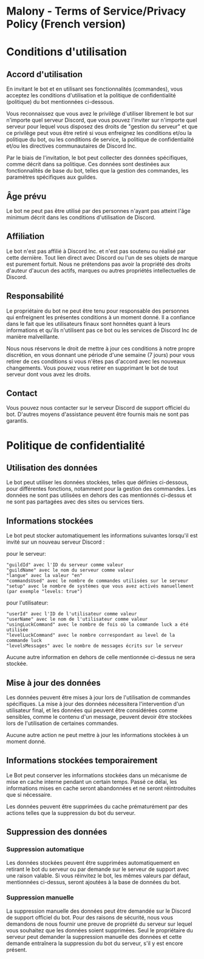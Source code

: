 # Malony - Terms of Service/Privacy Policy (French version)

# Conditions d'utilisation
## Accord d'utilisation

En invitant le bot et en utilisant ses fonctionnalités (commandes), vous acceptez les conditions d'utilisation et la politique de confidentialité (politique) du bot mentionnées ci-dessous.

Vous reconnaissez que vous avez le privilège d'utiliser librement le bot sur n'importe quel serveur Discord, que vous pouvez l'inviter sur n'importe quel serveur pour lequel vous disposez des droits de "gestion du serveur" et que ce privilège peut vous être retiré si vous enfreignez les conditions et/ou la politique du bot, ou les conditions de service, la politique de confidentialité et/ou les directives communautaires de Discord Inc.

Par le biais de l'invitation, le bot peut collecter des données spécifiques, comme décrit dans sa politique.
Ces données sont destinées aux fonctionnalités de base du bot, telles que la gestion des commandes, les paramètres spécifiques aux guildes.

## Âge prévu

Le bot ne peut pas être utilisé par des personnes n'ayant pas atteint l'âge minimum décrit dans les conditions d'utilisation de Discord.

## Affiliation

Le bot n'est pas affilié à Discord Inc. et n'est pas soutenu ou réalisé par cette dernière.
Tout lien direct avec Discord ou l'un de ses objets de marque est purement fortuit. Nous ne prétendons pas avoir la propriété des droits d'auteur d'aucun des actifs, marques ou autres propriétés intellectuelles de Discord.

## Responsabilité

Le propriétaire du bot ne peut être tenu pour responsable des personnes qui enfreignent les présentes conditions à un moment donné.
Il a confiance dans le fait que les utilisateurs finaux sont honnêtes quant à leurs informations et qu'ils n'utilisent pas ce bot ou les services de Discord Inc de manière malveillante.

Nous nous réservons le droit de mettre à jour ces conditions à notre propre discrétion, en vous donnant une période d'une semaine (7 jours) pour vous retirer de ces conditions si vous n'êtes pas d'accord avec les nouveaux changements.
Vous pouvez vous retirer en supprimant le bot de tout serveur dont vous avez les droits.

## Contact

Vous pouvez nous contacter sur le serveur Discord de support officiel du bot.
D'autres moyens d'assistance peuvent être fournis mais ne sont pas garantis.

# Politique de confidentialité
## Utilisation des données

Le bot peut utiliser les données stockées, telles que définies ci-dessous, pour différentes fonctions, notamment pour la gestion des commandes.
Les données ne sont pas utilisées en dehors des cas mentionnés ci-dessus et ne sont pas partagées avec des sites ou services tiers.

## Informations stockées

Le bot peut stocker automatiquement les informations suivantes lorsqu'il est invité sur un nouveau serveur Discord :

pour le serveur:

    "guildId" avec l'ID du serveur comme valeur
    "guildName" avec le nom du serveur comme valeur
    "langue" avec la valeur "en"
    "commandsUsed" avec le nombre de commandes utilisées sur le serveur
    "setup" avec le nombre de systèmes que vous avez activés manuellement (par exemple "levels: true")

pour l'utilisateur:

    "userId" avec l'ID de l'utilisateur comme valeur
    "userName" avec le nom de l'utilisateur comme valeur
    "usingLuckCommand" avec le nombre de fois où la commande luck a été utilisée
    "levelLuckCommand" avec le nombre correspondant au level de la commande luck
    "levelsMessages" avec le nombre de messages écrits sur le serveur


Aucune autre information en dehors de celle mentionnée ci-dessus ne sera stockée.

## Mise à jour des données

Les données peuvent être mises à jour lors de l'utilisation de commandes spécifiques.
La mise à jour des données nécessitera l'intervention d'un utilisateur final, et les données qui peuvent être considérées comme sensibles, comme le contenu d'un message, peuvent devoir être stockées lors de l'utilisation de certaines commandes.

Aucune autre action ne peut mettre à jour les informations stockées à un moment donné.

## Informations stockées temporairement

Le Bot peut conserver les informations stockées dans un mécanisme de mise en cache interne pendant un certain temps.
Passé ce délai, les informations mises en cache seront abandonnées et ne seront réintroduites que si nécessaire.

Les données peuvent être supprimées du cache prématurément par des actions telles que la suppression du bot du serveur.

## Suppression des données
### Suppression automatique

Les données stockées peuvent être supprimées automatiquement en retirant le bot du serveur ou par demande sur le serveur de support avec une raison valable.
Si vous réinvitez le bot, les mêmes valeurs par défaut, mentionnées ci-dessus, seront ajoutées à la base de données du bot.

### Suppression manuelle

La suppression manuelle des données peut être demandée sur le Discord de support officiel du bot.
Pour des raisons de sécurité, nous vous demandons de nous fournir une preuve de propriété du serveur sur lequel vous souhaitez que les données soient supprimées. Seul le propriétaire du serveur peut demander la suppression manuelle des données et cette demande entraînera la suppression du bot du serveur, s'il y est encore présent.
